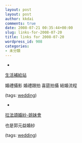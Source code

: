 ```yaml
---
layout: post
layout: post
author: kkdai
comments: true
date: 2008-07-21 00:35:44+00:00
slug: links-for-2008-07-20
title: links for 2008-07-20
wordpress_id: 908
categories:
- 未分類
---
```



	
  * 
		

[生活補給站](http://www.cream123.com/inlife/merry/merry2.html)


		

婚禮攝影 婚禮跟拍 喜筵拍攝 結婚流程


		

(tags: [wedding](http://del.icio.us/kkdai/wedding))


	

	
  * 
		

[拉法頌婚紗-姐妹會](http://groups.msn.com/LaffectionClub/_whatsnew.msnw)


		

也是郭元益婚紗


		

(tags: [wedding](http://del.icio.us/kkdai/wedding))


	



